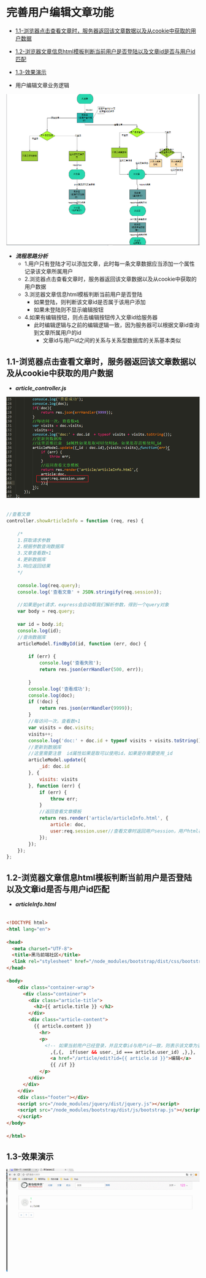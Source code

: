 # 完善用户编辑文章功能

* [1.1-浏览器点击查看文章时，服务器返回该文章数据以及从cookie中获取的用户数据](#1.1)
* [1.2-浏览器文章信息html模板判断当前用户是否登陆以及文章id是否与用户id匹配](#1.2)
* [1.3-效果演示](#1.3)

* 用户编辑文章业务逻辑

![](images/0801.png)

* ***流程思路分析***
    * 1.用户只有登陆才可以添加文章，此时每一条文章数据应当添加一个属性记录该文章所属用户
    * 2.浏览器点击查看文章时，服务器返回该文章数据以及从cookie中获取的用户数据
    * 3.浏览器文章信息html模板判断当前用户是否登陆
        * 如果登陆，则判断该文章id是否属于该用户添加
        * 如果未登陆则不显示编辑按钮
    * 4.如果有编辑按钮，则点击编辑按钮传入文章id给服务器
        * 此时编辑逻辑与之前的编辑逻辑一致，因为服务器可以根据文章id查询到文章所属用户的id
            * 文章id与用户id之间的关系与关系型数据库的关系基本类似


## <h2 id=1.1>1.1-浏览器点击查看文章时，服务器返回该文章数据以及从cookie中获取的用户数据</h2>

* ***article_controller.js***

![](images/0802.png)

```javascript

//查看文章
controller.showArticleInfo = function (req, res) {

    /*
    1.获取请求参数
    2.根据参数查询数据库
    3.文章查看数+1
    4.更新数据库
    3.响应返回结果
    */

    console.log(req.query);
    console.log('查看文章' + JSON.stringify(req.session));

    //如果是get请求，express会自动帮我们解析参数，得到一个query对象
    var body = req.query;

    var id = body.id;
    console.log(id);
    //查询数据库
    articleModel.findById(id, function (err, doc) {

        if (err) {
            console.log('查看失败');
            return res.json(errHandler(500, err));

        }
        console.log('查看成功');
        console.log(doc);
        if (!doc) {
            return res.json(errHandler(9999));
        }
        //每访问一次，查看数+1
        var visits = doc.visits;
        visits++;
        console.log('doc:' + doc.id + typeof visits + visits.toString());
        //更新到数据库
        //这里需要注意  id属性如果是取可以使用id，如果是存需要使用_id
        articleModel.update({
            _id: doc.id
        }, {
            visits: visits
        }, function (err) {
            if (err) {
                throw err;
            }
            //返回查看文章模板
            return res.render('article/articleInfo.html', {
                article: doc,
                user:req.session.user//查看文章时返回用户session，用户html模板判断该用户是否拥有编辑权限
            });
        });
    });
};

```

## <h2 id=1.2>1.2-浏览器文章信息html模板判断当前用户是否登陆以及文章id是否与用户id匹配</h2>

* ***articleInfo.html***

```html

<!DOCTYPE html>
<html lang="en">

<head>
  <meta charset="UTF-8">
  <title>黑马前端社区</title>
  <link rel="stylesheet" href="/node_modules/bootstrap/dist/css/bootstrap.css">
</head>

<body>
    <div class="container-wrap">
      <div class="container">
        <div class="article-title">
          <h2>{{ article.title }} </h2>
        </div>
        <div class="article-content">
          {{ article.content }}
            <hr>
            <p>
              <!-- 如果当前用户已经登录，并且文章id与用户id一致，则表示该文章为该用户所写 -->
                ,{,{,  if(user && user._id === article.user_id) ,},},
                <a href="/article/edit?id={{ article.id }}">编辑</a>
                {{ /if }}
            </p>
        </div>
      </div>
    </div>
    <div class="footer"></div>
    <script src="/node_modules/jquery/dist/jquery.js"></script>
    <script src="/node_modules/bootstrap/dist/js/bootstrap.js"></script>
    </script>
</body>

</html>

```

## <h2 id=1.3>1.3-效果演示</h2>

![](images/0804.gif)
